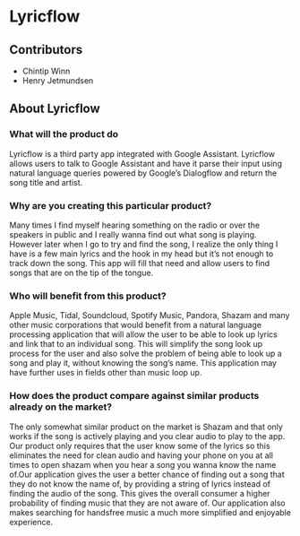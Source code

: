 # Lyricflow

## Contributors

* Chintip Winn
* Henry Jetmundsen
## About Lyricflow

### What will the product do

Lyricflow is a third party app integrated with Google Assistant. Lyricflow allows users to talk to Google Assistant and have it parse their input using natural language queries powered by Google’s Dialogflow and return the song title and artist. 

### Why are you creating this particular product?

Many times I find myself hearing something on the radio or over the speakers in public and I really wanna find out what song is playing. However later when I go to try and find the song, I realize the only thing I have is a few main lyrics and the hook in my head but it’s not enough to track down the song. This app will fill that need and allow users to find songs that are on the tip of the tongue. 

### Who will benefit from this product?

Apple Music, Tidal, Soundcloud, Spotify Music, Pandora, Shazam and many other music corporations that would benefit from a natural language processing application that will allow the user to be able to look up lyrics and link that to an individual song. This will simplify the song look up process for the user and also solve the problem of being able to look up a song and play it, without knowing the song’s name. This application may have further uses in fields other than music loop up.

### How does the product compare against similar products already on the market?

The only somewhat similar product on the market is Shazam and that only works if the song is actively playing and you clear audio to play to the app. Our product only requires that the user know some of the lyrics so this eliminates the need for clean audio and having your phone on you at all times to open shazam when you hear a song you wanna know the name of.Our application gives the user a better chance of finding out a song that they do not know the name of, by providing a string of lyrics instead of finding the audio of the song. This gives the overall consumer a higher probability of finding music that they are not aware of. Our application also makes searching for handsfree music a much more simplified and enjoyable experience.  
